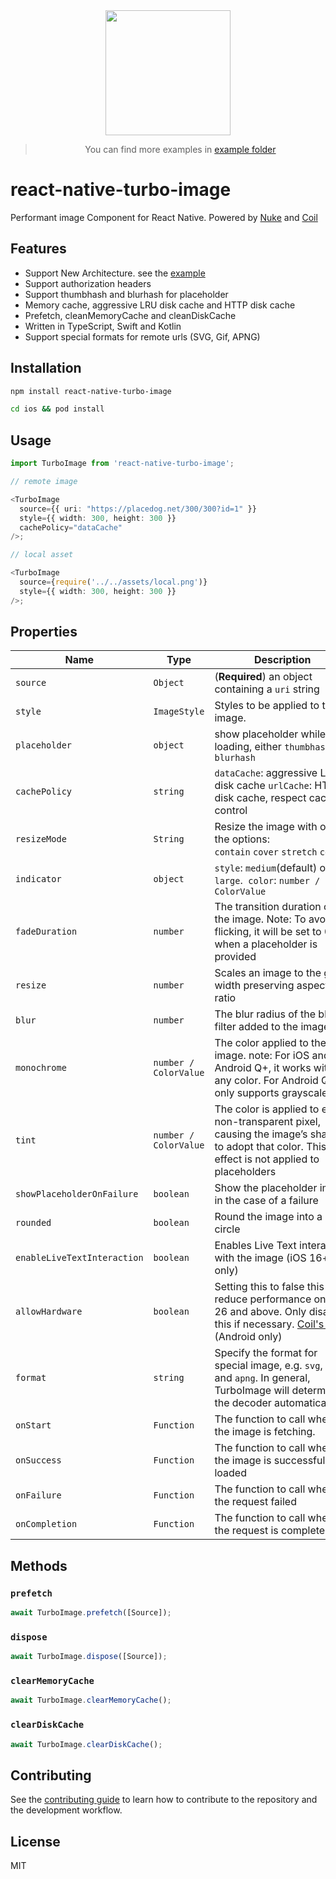 <div align="center">
  <img src="https://github.com/duguyihou/react-native-turbo-image/blob/main/example/assets/ios.gif" width="200" />
  
  > You can find more examples in [example folder](https://github.com/duguyihou/react-native-turbo-image/tree/main/example)
</div>

# react-native-turbo-image

Performant image Component for React Native. Powered by [Nuke](https://github.com/kean/Nuke) and [Coil](https://github.com/coil-kt/coil)

## Features

- Support New Architecture. see the [example](https://github.com/duguyihou/APPLibTest)
- Support authorization headers
- Support thumbhash and blurhash for placeholder
- Memory cache, aggressive LRU disk cache and HTTP disk cache
- Prefetch, cleanMemoryCache and cleanDiskCache
- Written in TypeScript, Swift and Kotlin
- Support special formats for remote urls (SVG, Gif, APNG)

## Installation

```sh
npm install react-native-turbo-image

cd ios && pod install
```

## Usage

```ts
import TurboImage from 'react-native-turbo-image';

// remote image

<TurboImage
  source={{ uri: "https://placedog.net/300/300?id=1" }}
  style={{ width: 300, height: 300 }}
  cachePolicy="dataCache"
/>;

// local asset

<TurboImage
  source={require('../../assets/local.png')}
  style={{ width: 300, height: 300 }}
/>;

```

## Properties

| Name                        | Type                  | Description                                                                                                                                                                                              | Default                 |
| --------------------------- | --------------------- | -------------------------------------------------------------------------------------------------------------------------------------------------------------------------------------------------------- | ----------------------- |
| `source`                    | `Object`              | (**Required**) an object containing a `uri` string                                                                                                                                                       | -                       |
| `style`                     | `ImageStyle`          | Styles to be applied to the image.                                                                                                                                                                       | -                       |
| `placeholder`               | `object`              | show placeholder while loading, either `thumbhash` or `blurhash`                                                                                                                                         | -                       |
| `cachePolicy`               | `string`              | `dataCache`: aggressive LRU disk cache `urlCache`: HTTP disk cache, respect cache-control                                                                                                                | urlCache                |
| `resizeMode`                | `String`              | Resize the image with one of the options: `contain`&nbsp;`cover`&nbsp;`stretch`&nbsp;`center`                                                                                                            | contain                 |
| `indicator`                 | `object`              | `style`: `medium`(default) or `large`.&nbsp; `color`: `number / ColorValue`                                                                                                                              | -                       |
| `fadeDuration`              | `number`              | The transition duration of the image. Note: To avoid flicking, it will be set to 0 when a placeholder is provided                                                                                        | 300(iOS) / 100(Android) |
| `resize`                    | `number`              | Scales an image to the given width preserving aspect ratio                                                                                                                                               | -                       |
| `blur`                      | `number`              | The blur radius of the blur filter added to the image                                                                                                                                                    | -                       |
| `monochrome`                | `number / ColorValue` | The color applied to the image. note: For iOS and Android Q+, it works with any color. For Android Q-, it only supports grayscale                                                                        | -                       |
| `tint`                      | `number / ColorValue` | The color is applied to every non-transparent pixel, causing the image’s shape to adopt that color. This effect is not applied to placeholders                                                           | -                       |
| `showPlaceholderOnFailure`  | `boolean`             | Show the placeholder image in the case of a failure                                                                                                                                                      | false                   |
| `rounded`                   | `boolean`             | Round the image into a circle                                                                                                                                                                            | false                   |
| `enableLiveTextInteraction` | `boolean`             | Enables Live Text interaction with the image (iOS 16+ only)                                                                                                                                              | false                   |
| `allowHardware`             | `boolean`             | Setting this to false this will reduce performance on API 26 and above. Only disable this if necessary. [Coil's docs](https://coil-kt.github.io/coil/recipes/#shared-element-transitions) (Android only) | false                   |
| `format`                    | `string`              | Specify the format for special image, e.g. `svg`, `gif` and `apng`. In general, TurboImage will determine the decoder automatically.                                                                     | -                       |
| `onStart`                   | `Function`            | The function to call when the image is fetching.                                                                                                                                                         | -                       |
| `onSuccess`                 | `Function`            | The function to call when the image is successfully loaded                                                                                                                                               | -                       |
| `onFailure`                 | `Function`            | The function to call when the request failed                                                                                                                                                             | -                       |
| `onCompletion`              | `Function`            | The function to call when the request is completed                                                                                                                                                       | -                       |


## Methods

### `prefetch`

```ts
await TurboImage.prefetch([Source]);
```

### `dispose`

```ts
await TurboImage.dispose([Source]);
```

### `clearMemoryCache`

```ts
await TurboImage.clearMemoryCache();
```

### `clearDiskCache`

```ts
await TurboImage.clearDiskCache();
```

## Contributing

See the [contributing guide](CONTRIBUTING.md) to learn how to contribute to the repository and the development workflow.

## License

MIT
